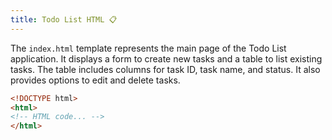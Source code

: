 ```yaml
---
title: Todo List HTML 📋
---
```


The `index.html` template represents the main page of the Todo List application. It displays a form to create new tasks and a table to list existing tasks. The table includes columns for task ID, task name, and status. It also provides options to edit and delete tasks.

```html
<!DOCTYPE html>
<html>
<!-- HTML code... -->
</html>
